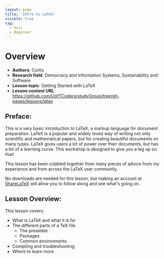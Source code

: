 ```yaml
---
layout: page
title: 'Intro to LaTeX'
visible: true
tag:
  - misc
  - Beginner
---
```


# Overview 

 - **Authors**: Curtis 
 - **Research field**: Democracy and Information Systems, Sustainability and Software
 - **Lesson topic**: Getting Started with LaTeX
 - **Lesson content URL**: <https://github.com/UofTCoders/studyGroup/tree/gh-pages/lessons/latex>

## Preface: ##

This is a very basic introduction to LaTeX, a markup language for document preparation. LaTeX is a popular and widely loved way of writing not only scientific and mathematical papers, but for creating beautiful documents on many types. LaTeX gives users a lot of power over their documents, but has a bit of a learning curve. This workshop is designed to give you a leg up on that!

This lesson has been cobbled together from many pieces of advice from my experience and from across the LaTeX user community. 

No downloads are needed for this lesson, but making an account at [ShareLaTeX](https://www.sharelatex.com) will allow you to follow along and see what's going on.

## Lesson Overview: ##

This lesson covers:

* What is LaTeX and what it is for
* The different parts of a TeX file
  - The preamble
  - Packages
  - Common environments
* Compiling and troubleshooting
* Where to learn more

